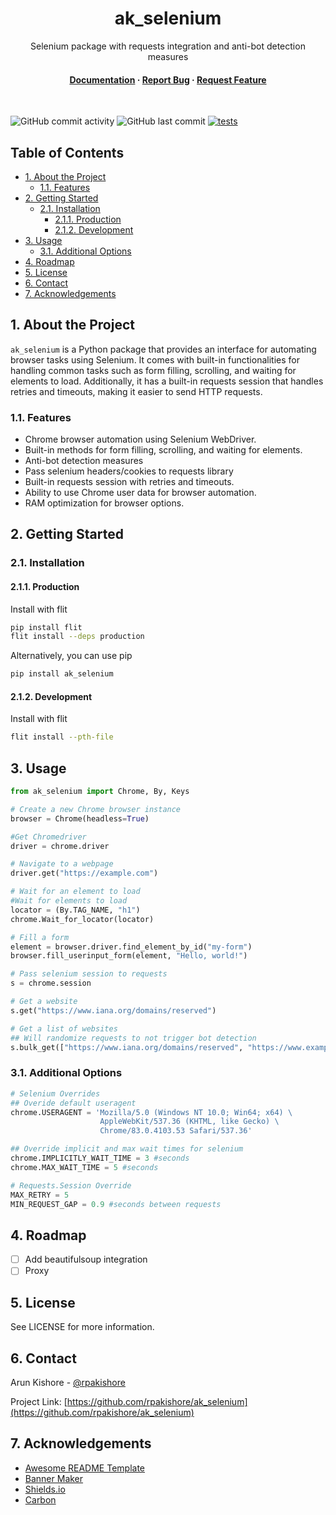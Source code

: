 <!--- Heading --->
<div align="center">
  <h1>ak_selenium</h1>
  <p>
    Selenium package with requests integration and anti-bot detection measures
  </p>
<h4>
    <a href="https://github.com/rpakishore/ak_selenium">Documentation</a>
  <span> · </span>
    <a href="https://github.com/rpakishore/ak_selenium/issues/">Report Bug</a>
  <span> · </span>
    <a href="https://github.com/rpakishore/ak_selenium/issues/">Request Feature</a>
  </h4>
</div>
<br />

![GitHub commit activity](https://img.shields.io/github/commit-activity/m/rpakishore/ak_selenium)
![GitHub last commit](https://img.shields.io/github/last-commit/rpakishore/ak_selenium)
[![tests](https://github.com/rpakishore/ak_selenium/actions/workflows/test.yml/badge.svg)](https://github.com/rpakishore/ak_selenium/actions/workflows/test.yml)

<!-- Table of Contents -->
<h2>Table of Contents</h2>

- [1. About the Project](#1-about-the-project)
  - [1.1. Features](#11-features)
- [2. Getting Started](#2-getting-started)
  - [2.1. Installation](#21-installation)
    - [2.1.1. Production](#211-production)
    - [2.1.2. Development](#212-development)
- [3. Usage](#3-usage)
  - [3.1. Additional Options](#31-additional-options)
- [4. Roadmap](#4-roadmap)
- [5. License](#5-license)
- [6. Contact](#6-contact)
- [7. Acknowledgements](#7-acknowledgements)

<!-- About the Project -->
## 1. About the Project

`ak_selenium` is a Python package that provides an interface for automating browser tasks using Selenium. It comes with built-in functionalities for handling common tasks such as form filling, scrolling, and waiting for elements to load. Additionally, it has a built-in requests session that handles retries and timeouts, making it easier to send HTTP requests.

<!-- Features -->
### 1.1. Features

- Chrome browser automation using Selenium WebDriver.
- Built-in methods for form filling, scrolling, and waiting for elements.
- Anti-bot detection measures
- Pass selenium headers/cookies to requests library
- Built-in requests session with retries and timeouts.
- Ability to use Chrome user data for browser automation.
- RAM optimization for browser options.

<!-- Getting Started -->
## 2. Getting Started

<!-- Installation -->
### 2.1. Installation

#### 2.1.1. Production

Install with flit

```bash
pip install flit
flit install --deps production
```

Alternatively, you can use pip

```bash
pip install ak_selenium
```

#### 2.1.2. Development

Install with flit

```bash
flit install --pth-file
```

<!-- Usage -->
## 3. Usage

```python
from ak_selenium import Chrome, By, Keys

# Create a new Chrome browser instance
browser = Chrome(headless=True)

#Get Chromedriver
driver = chrome.driver

# Navigate to a webpage
driver.get("https://example.com")

# Wait for an element to load
#Wait for elements to load
locator = (By.TAG_NAME, "h1")
chrome.Wait_for_locator(locator)

# Fill a form
element = browser.driver.find_element_by_id("my-form")
browser.fill_userinput_form(element, "Hello, world!")

# Pass selenium session to requests
s = chrome.session

# Get a website
s.get("https://www.iana.org/domains/reserved")

# Get a list of websites
## Will randomize requests to not trigger bot detection
s.bulk_get(["https://www.iana.org/domains/reserved", "https://www.example.com"])
```

### 3.1. Additional Options

```python
# Selenium Overrides
## Overide default useragent
chrome.USERAGENT = 'Mozilla/5.0 (Windows NT 10.0; Win64; x64) \
                    AppleWebKit/537.36 (KHTML, like Gecko) \
                    Chrome/83.0.4103.53 Safari/537.36'

## Override implicit and max wait times for selenium
chrome.IMPLICITLY_WAIT_TIME = 3 #seconds
chrome.MAX_WAIT_TIME = 5 #seconds

# Requests.Session Override
MAX_RETRY = 5
MIN_REQUEST_GAP = 0.9 #seconds between requests
```

<!-- Roadmap -->
## 4. Roadmap

- [ ] Add beautifulsoup integration
- [ ] Proxy

<!-- License -->
## 5. License

See LICENSE for more information.

<!-- Contact -->
## 6. Contact

Arun Kishore - [@rpakishore](mailto:pypi@rpakishore.co.in)

Project Link: [https://github.com/rpakishore/ak_selenium](https://github.com/rpakishore/ak_selenium)

<!-- Acknowledgments -->
## 7. Acknowledgements

- [Awesome README Template](https://github.com/Louis3797/awesome-readme-template/blob/main/README-WITHOUT-EMOJI.md)
- [Banner Maker](https://banner.godori.dev/)
- [Shields.io](https://shields.io/)
- [Carbon](https://carbon.now.sh/)